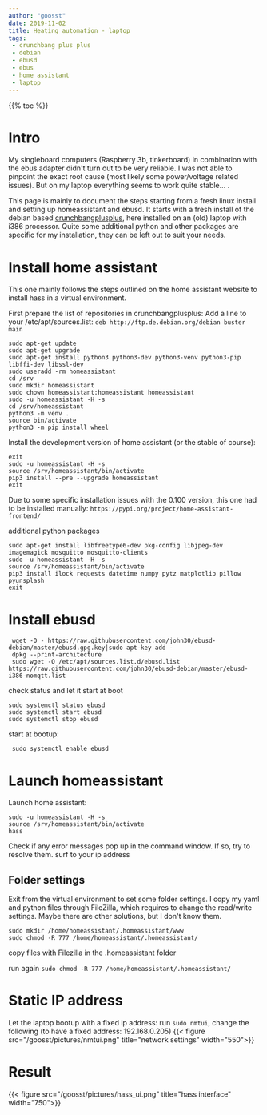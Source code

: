 ```yaml
---
author: "goosst"
date: 2019-11-02
title: Heating automation - laptop
tags:
 - crunchbang plus plus
 - debian
 - ebusd
 - ebus
 - home assistant
 - laptop
---
```


{{% toc %}}

# Intro
My singleboard computers (Raspberry 3b, tinkerboard) in combination with the ebus adapter didn't turn out to be very reliable. I was not able to pinpoint the exact root cause (most likely some power/voltage related issues). But on my laptop everything seems to work quite stable... .

This page is mainly to document the steps starting from a fresh linux install and setting up homeassistant and ebusd.
It starts with a fresh install of the debian based [crunchbangplusplus](https://www.crunchbangplusplus.org/), here installed on an (old) laptop with i386 processor.
Quite some additional python and other packages are specific for my installation, they can be left out to suit your needs.



# Install home assistant

This one mainly follows the steps outlined on the home assistant website to install hass in a virtual environment.

First prepare the list of repositories in crunchbangplusplus:
Add a line to your /etc/apt/sources.list: `deb http://ftp.de.debian.org/debian buster main`

```
sudo apt-get update
sudo apt-get upgrade
sudo apt-get install python3 python3-dev python3-venv python3-pip libffi-dev libssl-dev
sudo useradd -rm homeassistant
cd /srv
sudo mkdir homeassistant
sudo chown homeassistant:homeassistant homeassistant
sudo -u homeassistant -H -s
cd /srv/homeassistant
python3 -m venv .
source bin/activate
python3 -m pip install wheel
```

Install the development version of home assistant (or the stable of course):
```
exit
sudo -u homeassistant -H -s
source /srv/homeassistant/bin/activate
pip3 install --pre --upgrade homeassistant
exit
```
Due to some specific installation issues with the 0.100 version, this one had to be installed manually: `https://pypi.org/project/home-assistant-frontend/`

additional python packages

```
sudo apt-get install libfreetype6-dev pkg-config libjpeg-dev imagemagick mosquitto mosquitto-clients
sudo -u homeassistant -H -s
source /srv/homeassistant/bin/activate
pip3 install ilock requests datetime numpy pytz matplotlib pillow pyunsplash
exit
```

# Install ebusd

```
 wget -O - https://raw.githubusercontent.com/john30/ebusd-debian/master/ebusd.gpg.key|sudo apt-key add -
 dpkg --print-architecture
 sudo wget -O /etc/apt/sources.list.d/ebusd.list https://raw.githubusercontent.com/john30/ebusd-debian/master/ebusd-i386-nomqtt.list
 ```

 check status and let it start at boot
 ```
 sudo systemctl status ebusd
 sudo systemctl start ebusd
 sudo systemctl stop ebusd
 ```
start at bootup:
 ```
  sudo systemctl enable ebusd
```

# Launch homeassistant

Launch home assistant:
```
sudo -u homeassistant -H -s
source /srv/homeassistant/bin/activate
hass
```
Check if any error messages pop up in the command window. If so, try to resolve them.
surf to your ip address

## Folder settings

Exit from the virtual environment to set some folder settings.
I copy my yaml and python files through FileZilla, which requires to change the read/write settings.
Maybe there are other solutions, but I don't know them.

```
sudo mkdir /home/homeassistant/.homeassistant/www
sudo chmod -R 777 /home/homeassistant/.homeassistant/
```
copy files with Filezilla in the .homeassistant folder

run again `sudo chmod -R 777 /home/homeassistant/.homeassistant/`

# Static IP address

Let the laptop bootup with a fixed ip address:
run `sudo nmtui`, change the following (to have a fixed address: 192.168.0.205)
{{< figure src="/goosst/pictures/nmtui.png" title="network settings" width="550">}}


# Result
{{< figure src="/goosst/pictures/hass_ui.png" title="hass interface" width="750">}}
